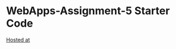 # WebApps-Assignment-5 Starter Code
<a href=" https://44-563-webapps-f21.github.io/webapps-s21-assignment-5-saikumarm007/animals.html"> Hosted at </a>
